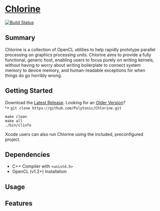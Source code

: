 # [Chlorine]()
[![Build Status](https://travis-ci.org/Polytonic/Chlorine.png)](https://travis-ci.org/Polytonic/Chlorine)  

## Summary
Chlorine is a collection of OpenCL utilities to help rapidly prototype parallel processing on graphics processing units.  Chlorine aims to provide a fully functional, generic host, enabling users to focus purely on writing kernels, without having to worry about writing boilerplate to connect system memory to device memory, and human-readable exceptions for when things do go horribly wrong.  

## Getting Started
Download the [Latest Release](https://github.com/Polytonic/Chlorine/archive/master.zip).  Looking for an [Older Version](https://github.com/Polytonic/Chlorine/releases)?  
  ↳ `git clone https://github.com/Polytonic/Chlorine.git`
  
```
make clean
make all
./bin/clinfo
```
Xcode users can also run Chlorine using the included, preconfigured project.  

## Dependencies
- C++ Compiler with `<unistd.h>`
- OpenCL (v1.2+) Installation

## Usage
## Features
